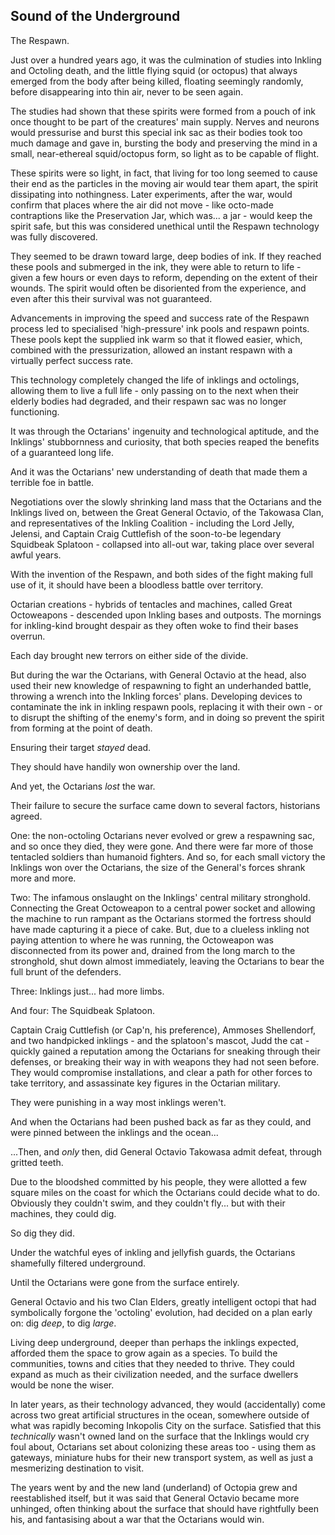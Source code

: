 ## Sound of the Underground

The Respawn.

Just over a hundred years ago, it was the culmination of studies into Inkling and Octoling death, and the little flying squid (or octopus) that always emerged from the body after being killed, floating seemingly randomly, before disappearing into thin air, never to be seen again.

The studies had shown that these spirits were formed from a pouch of ink once thought to be part of the creatures' main supply. Nerves and neurons would pressurise and burst this special ink sac as their bodies took too much damage and gave in, bursting the body and preserving the mind in a small, near-ethereal squid/octopus form, so light as to be capable of flight.

These spirits were so light, in fact, that living for too long seemed to cause their end as the particles in the moving air would tear them apart, the spirit dissipating into nothingness. Later experiments, after the war, would confirm that places where the air did not move - like octo-made contraptions like the Preservation Jar, which was... a jar - would keep the spirit safe, but this was considered unethical until the Respawn technology was fully discovered.

They seemed to be drawn toward large, deep bodies of ink. If they reached these pools and submerged in the ink, they were able to return to life - given a few hours or even days to reform, depending on the extent of their wounds. The spirit would often be disoriented from the experience, and even after this their survival was not guaranteed.

Advancements in improving the speed and success rate of the Respawn process led to specialised 'high-pressure' ink pools and respawn points. These pools kept the supplied ink warm so that it flowed easier, which, combined with the pressurization, allowed an instant respawn with a virtually perfect success rate.

This technology completely changed the life of inklings and octolings, allowing them to live a full life - only passing on to the next when their elderly bodies had degraded, and their respawn sac was no longer functioning.

It was through the Octarians' ingenuity and technological aptitude, and the Inklings' stubbornness and curiosity, that both species reaped the benefits of a guaranteed long life.

And it was the Octarians' new understanding of death that made them a terrible foe in battle.

Negotiations over the slowly shrinking land mass that the Octarians and the Inklings lived on, between the Great General Octavio, of the Takowasa Clan, and representatives of the Inkling Coalition - including the Lord Jelly, Jelensi, and Captain Craig Cuttlefish of the soon-to-be legendary Squidbeak Splatoon - collapsed into all-out war, taking place over several awful years.

With the invention of the Respawn, and both sides of the fight making full use of it, it should have been a bloodless battle over territory.

Octarian creations - hybrids of tentacles and machines, called Great Octoweapons - descended upon Inkling bases and outposts. The mornings for inkling-kind brought despair as they often woke to find their bases overrun.

Each day brought new terrors on either side of the divide.

But during the war the Octarians, with General Octavio at the head, also used their new knowledge of respawning to fight an underhanded battle, throwing a wrench into the Inkling forces' plans. Developing devices to contaminate the ink in inkling respawn pools, replacing it with their own - or to disrupt the shifting of the enemy's form, and in doing so prevent the spirit from forming at the point of death.

Ensuring their target *stayed* dead.

They should have handily won ownership over the land.

And yet, the Octarians *lost* the war.

Their failure to secure the surface came down to several factors, historians agreed.

One: the non-octoling Octarians never evolved or grew a respawning sac, and so once they died, they were gone. And there were far more of those tentacled soldiers than humanoid fighters. And so, for each small victory the Inklings won over the Octarians, the size of the General's forces shrank more and more.

Two: The infamous onslaught on the Inklings' central military stronghold. Connecting the Great Octoweapon to a central power socket and allowing the machine to run rampant as the Octarians stormed the fortress should have made capturing it a piece of cake. But, due to a clueless inkling not paying attention to where he was running, the Octoweapon was disconnected from its power and, drained from the long march to the stronghold, shut down almost immediately, leaving the Octarians to bear the full brunt of the defenders.

Three: Inklings just... had more limbs.

And four: The Squidbeak Splatoon.

Captain Craig Cuttlefish (or Cap'n, his preference), Ammoses Shellendorf, and two handpicked inklings - and the splatoon's mascot, Judd the cat - quickly gained a reputation among the Octarians for sneaking through their defenses, or breaking their way in with weapons they had not seen before. They would compromise installations, and clear a path for other forces to take territory, and assassinate key figures in the Octarian military.

They were punishing in a way most inklings weren't.

And when the Octarians had been pushed back as far as they could, and were pinned between the inklings and the ocean...

...Then, and *only* then, did General Octavio Takowasa admit defeat, through gritted teeth.

Due to the bloodshed committed by his people, they were allotted a few square miles on the coast for which the Octarians could decide what to do. Obviously they couldn't swim, and they couldn't fly... but with their machines, they could dig.

So dig they did.

Under the watchful eyes of inkling and jellyfish guards, the Octarians shamefully filtered underground.

Until the Octarians were gone from the surface entirely.

General Octavio and his two Clan Elders, greatly intelligent octopi that had symbolically forgone the 'octoling' evolution, had decided on a plan early on: dig *deep*, to dig *large*.

Living deep underground, deeper than perhaps the inklings expected, afforded them the space to grow again as a species. To build the communities, towns and cities that they needed to thrive. They could expand as much as their civilization needed, and the surface dwellers would be none the wiser.

In later years, as their technology advanced, they would (accidentally) come across two great artificial structures in the ocean, somewhere outside of what was rapidly becoming Inkopolis City on the surface. Satisfied that this *technically* wasn't owned land on the surface that the Inklings would cry foul about, Octarians set about colonizing these areas too - using them as gateways, miniature hubs for their new transport system, as well as just a mesmerizing destination to visit.

The years went by and the new land (underland) of Octopia grew and reestablished itself, but it was said that General Octavio became more unhinged, often thinking about the surface that should have rightfully been his, and fantasising about a war that the Octarians would win.
